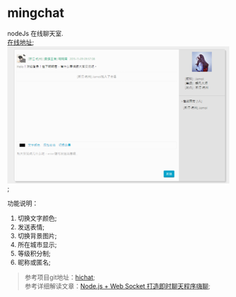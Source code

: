 # mingchat
nodeJs 在线聊天室.    
[在线地址](http://mingchat.herokuapp.com/);   
![demo](description.png);    
    
功能说明：   
1. 切换文字颜色;    
2. 发送表情;   
3. 切换背景图片;  
4. 所在城市显示;    
5. 等级积分制;   
6. 昵称或匿名;


> 参考项目git地址：[hichat](https://github.com/wayou/HiChat);         
> 参考详细解读文章：[Node.js + Web Socket 打造即时聊天程序嗨聊](http://www.cnblogs.com/Wayou/p/hichat_built_with_nodejs_socket.html#home);

